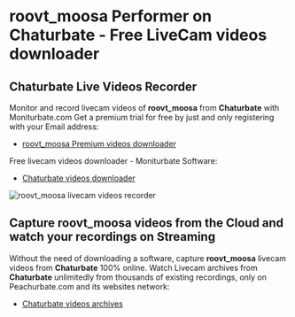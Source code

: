 # roovt_moosa Performer on Chaturbate - Free LiveCam videos downloader

## Chaturbate Live Videos Recorder

Monitor and record livecam videos of **roovt_moosa** from **Chaturbate** with Moniturbate.com
Get a premium trial for free by just and only registering with your Email address:
* [roovt_moosa Premium videos downloader](https://moniturbate.com/request-demo-licence-key.html)

Free livecam videos downloader - Moniturbate Software:
* [Chaturbate videos downloader](https://moniturbate.com/moniturbate-download-software.html)

![roovt_moosa livecam videos recorder](https://peachurnet.com/templates/moniturbate-software.png)


## Capture roovt_moosa videos from the Cloud and watch your recordings on Streaming

Without the need of downloading a software, capture **roovt_moosa** livecam videos from **Chaturbate** 100% online.
Watch Livecam archives from **Chaturbate** unlimitedly from thousands of existing recordings, only on Peachurbate.com and its websites network:
* [Chaturbate videos archives](https://peachurnet.com/)